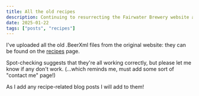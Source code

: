 ```yaml
---
title: All the old recipes
description: Continuing to resurrecting the Fairwater Brewery website and blog.
date: 2025-01-22
tags: ["posts", "recipes"]
---
```

I've uploaded all the old .BeerXml files from the original website: they can
be found on the [recipes](/recipelist/page-1/) page.

Spot-checking suggests that they're all working correctly, but please let me 
know if any don't work. (...which reminds me, must add some sort of "contact me" page!)

As I add any recipe-related blog posts I will add to them!